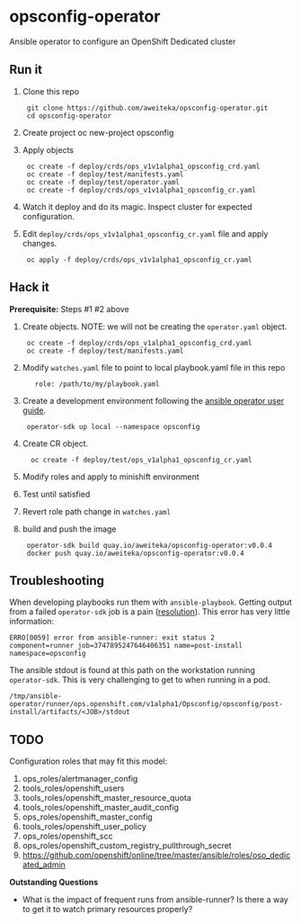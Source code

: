 # opsconfig-operator
Ansible operator to configure an OpenShift Dedicated cluster

## Run it

1. Clone this repo

        git clone https://github.com/aweiteka/opsconfig-operator.git
        cd opsconfig-operator
1. Create project
        oc new-project opsconfig
1. Apply objects

        oc create -f deploy/crds/ops_v1v1alpha1_opsconfig_crd.yaml
        oc create -f deploy/test/manifests.yaml
        oc create -f deploy/test/operator.yaml
        oc create -f deploy/crds/ops_v1v1alpha1_opsconfig_cr.yaml
1. Watch it deploy and do its magic. Inspect cluster for expected configuration.
1. Edit `deploy/crds/ops_v1v1alpha1_opsconfig_cr.yaml` file and apply changes.

        oc apply -f deploy/crds/ops_v1v1alpha1_opsconfig_cr.yaml

## Hack it

**Prerequisite:** Steps #1 #2 above

1. Create objects. NOTE: we will not be creating the `operator.yaml` object.

        oc create -f deploy/crds/ops_v1alpha1_opsconfig_crd.yaml
        oc create -f deploy/test/manifests.yaml
1. Modify `watches.yaml` file to point to local playbook.yaml file in this repo

          role: /path/to/my/playbook.yaml
1. Create a development environment following the [ansible operator user guide](https://github.com/operator-framework/operator-sdk/blob/master/doc/ansible/user-guide.md).

        operator-sdk up local --namespace opsconfig
1. Create CR object.

         oc create -f deploy/test/ops_v1alpha1_opsconfig_cr.yaml
1. Modify roles and apply to minishift environment
1. Test until satisfied
1. Revert role path change in `watches.yaml`
1. build and push the image

        operator-sdk build quay.io/aweiteka/opsconfig-operator:v0.0.4
        docker push quay.io/aweiteka/opsconfig-operator:v0.0.4

## Troubleshooting

When developing playbooks run them with `ansible-playbook`. Getting output from a failed `operator-sdk` job is a pain ([resolution](https://github.com/operator-framework/operator-sdk/pull/713)). This error has very little information:

```
ERRO[0059] error from ansible-runner: exit status 2      component=runner job=3747895247646406351 name=post-install namespace=opsconfig
```

The ansible stdout is found at this path on the workstation running `operator-sdk`. This is very challenging to get to when running in a pod.

```
/tmp/ansible-operator/runner/ops.openshift.com/v1alpha1/Opsconfig/opsconfig/post-install/artifacts/<JOB>/stdout
```

## TODO

Configuration roles that may fit this model:

1. ops_roles/alertmanager_config
1. tools_roles/openshift_users
1. tools_roles/openshift_master_resource_quota
1. tools_roles/openshift_master_audit_config
1. ops_roles/openshift_master_config
1. tools_roles/openshift_user_policy
1. ops_roles/openshift_scc
1. ops_roles/openshift_custom_registry_pullthrough_secret
1. https://github.com/openshift/online/tree/master/ansible/roles/oso_dedicated_admin

**Outstanding Questions**

* What is the impact of frequent runs from ansible-runner? Is there a way to get it to watch primary resources properly?
